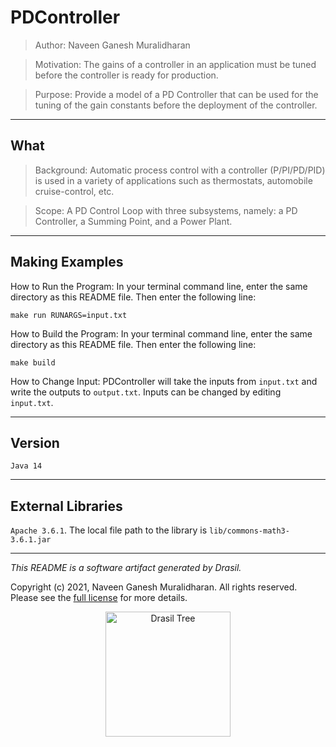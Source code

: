# PDController 
> Author: Naveen Ganesh Muralidharan

> Motivation: The gains of a controller in an application must be tuned before the controller is ready for production.

> Purpose: Provide a model of a PD Controller that can be used for the tuning of the gain constants before the deployment of the controller.

------------------------------------------------------------
## What 
 

> Background: Automatic process control with a controller (P/PI/PD/PID) is used in a variety of applications such as thermostats, automobile cruise-control, etc.

> Scope: A PD Control Loop with three subsystems, namely: a PD Controller, a Summing Point, and a Power Plant.

------------------------------------------------------------
## Making Examples 
 How to Run the Program:
In your terminal command line, enter the same directory as this README file. Then enter the following line:
```
make run RUNARGS=input.txt
```

How to Build the Program:
In your terminal command line, enter the same directory as this README file. Then enter the following line:
```
make build
```

How to Change Input:
PDController will take the inputs from `input.txt` and write the outputs to `output.txt`.
Inputs can be changed by editing `input.txt`.

------------------------------------------------------------
## Version 
 `Java 14`

------------------------------------------------------------
## External Libraries 
 `Apache 3.6.1`. The local file path to the library is `lib/commons-math3-3.6.1.jar`

------------------------------------------------------------
*This README is a software artifact generated by Drasil.*

Copyright (c) 2021, Naveen Ganesh Muralidharan. All rights reserved. Please see the [full license](https://github.com/JacquesCarette/Drasil/blob/4b9ad0a3016fecb3c7a2aa82ab142f9e805b5cc8/LICENSE) for more details.

<p align="center">
<img src="../../../../drasil-website/WebInfo/images/Icon.png" alt="Drasil Tree" width="200" />
</p>

